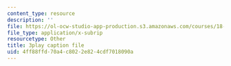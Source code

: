 ```yaml
---
content_type: resource
description: ''
file: https://ol-ocw-studio-app-production.s3.amazonaws.com/courses/18-03sc-differential-equations-fall-2011/4ff88ffd70a4c8022e824cdf7018090a_2SuTN8rpe4I.srt
file_type: application/x-subrip
resourcetype: Other
title: 3play caption file
uid: 4ff88ffd-70a4-c802-2e82-4cdf7018090a
---
```

